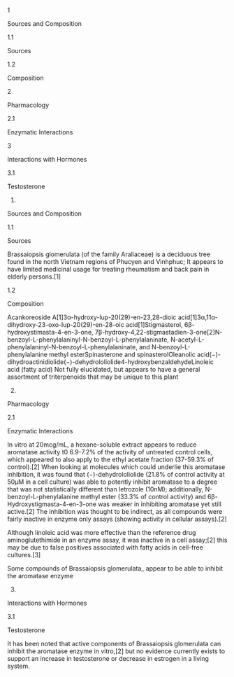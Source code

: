 1

Sources and Composition

1.1

Sources

1.2

Composition

2

Pharmacology

2.1

Enzymatic Interactions

3

Interactions with Hormones

3.1

Testosterone

1.

Sources and Composition

1.1

Sources

Brassaiopsis glomerulata (of the family Araliaceae) is a deciduous tree found in the north Vietnam regions of Phucyen and Vinhphuc; It appears to have limited medicinal usage for treating rheumatism and back pain in elderly persons.[1]

1.2

Composition

Acankoreoside A[1]3α-hydroxy-lup-20(29)-en-23,28-dioic acid[1]3α,11α-dihydroxy-23-oxo-lup-20(29)-en-28-oic acid[1]Stigmasterol, 6β-hydroxystimasta-4-en-3-one, 7β-hydroxy-4,22-stigmastadien-3-one[2]N-benzoyl-L-phenylalaninyl-N-benzoyl-L-phenylalaninate, N-acetyl-L-phenylalaninyl-N-benzoyl-L-phenylalaninate, and N-benzoyl-L-phenylalanine methyl esterSpinasterone and spinasterolOleanolic acid(−)-dihydroactinidiolide(−)-dehydrololiolide4-hydroxybenzaldehydeLinoleic acid (fatty acid)
Not fully elucidated, but appears to have a general assortment of triterpenoids that may be unique to this plant


2.

Pharmacology

2.1

Enzymatic Interactions

In vitro at 20mcg/mL, a hexane-soluble extract appears to reduce aromatase activity t0 6.9-7.2% of the activity of untreated control cells, which appeared to also apply to the ethyl acetate fraction (37-59.3% of control).[2] When looking at molecules which could underlie this aromatase inhibition, it was found that (−)-dehydrololiolide (21.8% of control activity at 50μM in a cell culture) was able to potently inhibit aromatase to a degree that was not statistically different than letrozole (10nM); additionally, N-benzoyl-L-phenylalanine methyl ester (33.3% of control activity) and 6β-Hydroxystigmasta-4-en-3-one was weaker in inhibiting aromatase yet still active.[2] The inhibition was thought to be indirect, as all compounds were fairly inactive in enzyme only assays (showing activity in cellular assays).[2]

Although linoleic acid was more effective than the reference drug aminoglutethimide in an enzyme assay, it was inactive in a cell assay;[2] this may be due to false positives associated with fatty acids in cell-free cultures.[3]


Some compounds of Brassaiopsis glomerulata\_ appear to be able to inhibit the aromatase enzyme


3.

Interactions with Hormones

3.1

Testosterone

It has been noted that active components of Brassaiopsis glomerulata can inhibit the aromatase enzyme in vitro,[2] but no evidence currently exists to support an increase in testosterone or decrease in estrogen in a living system.

